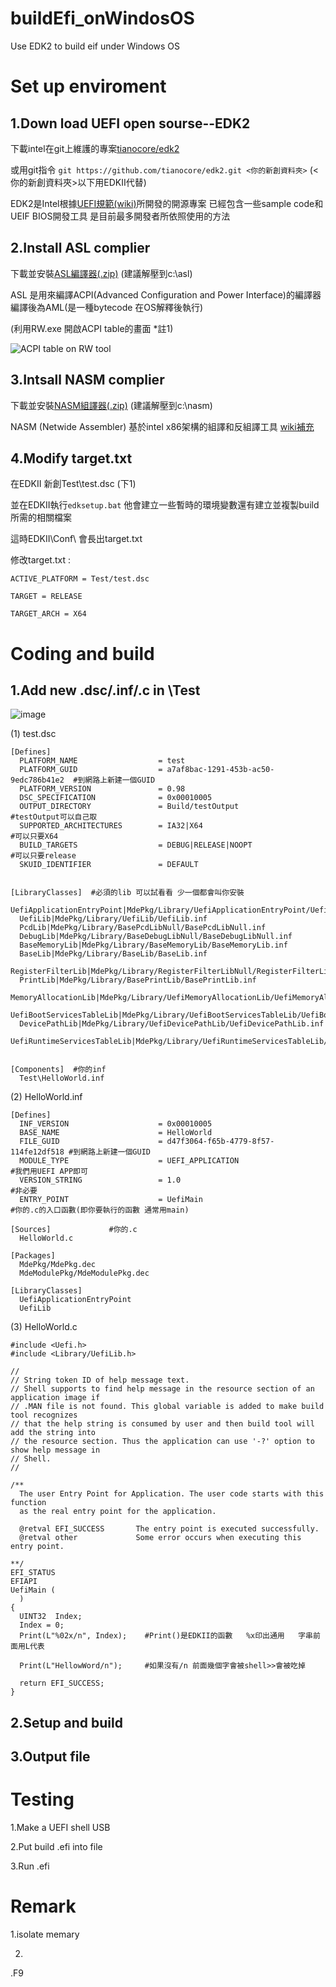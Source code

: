 # buildEfi_onWindosOS
Use EDK2 to build eif under Windows OS

# Set up enviroment
## 1.Down load UEFI open sourse--EDK2

下載intel在git上維護的專案[tianocore/edk2](https://github.com/tianocore/edk2.git)

或用git指令 ```git https://github.com/tianocore/edk2.git <你的新創資料夾>``` (<你的新創資料夾>以下用EDKII代替)

EDK2是Intel根據[UEFI規範(wiki)](https://zh.wikipedia.org/wiki/%E7%B5%B1%E4%B8%80%E5%8F%AF%E5%BB%B6%E4%BC%B8%E9%9F%8C%E9%AB%94%E4%BB%8B%E9%9D%A2)所開發的開源專案 已經包含一些sample code和UEIF BIOS開發工具 是目前最多開發者所依照使用的方法


## 2.Install ASL complier

下載並安裝[ASL編譯器(.zip)](https://acpica.org/sites/acpica/files/iasl-win-20190405.zip) (建議解壓到c:\asl)

ASL 是用來編譯ACPI(Advanced Configuration and Power Interface)的編譯器 編譯後為AML(是一種bytecode 在OS解釋後執行)

(利用RW.exe 開啟ACPI table的畫面 *註1)

![ACPI table on RW tool](https://user-images.githubusercontent.com/29775017/208063984-d8b1c20f-4e9d-4da5-9f73-6dd99fe1041c.png)


## 3.Intsall NASM complier

下載並安裝[NASM組譯器(.zip)](https://www.nasm.us/pub/nasm/releasebuilds/2.14.02/win64/nasm-2.14.02-win64.zip) (建議解壓到c:\nasm)

NASM (Netwide Assembler) 基於intel x86架構的組譯和反組譯工具 [wiki補充](https://zh.wikipedia.org/zh-tw/Netwide_Assembler)


## 4.Modify target.txt

在EDKII 新創Test\test.dsc (下1)

並在EDKII執行```edksetup.bat``` 他會建立一些暫時的環境變數還有建立並複製build所需的相關檔案

這時EDKII\Conf\ 會長出target.txt 

修改target.txt :

```ACTIVE_PLATFORM = Test/test.dsc```

```TARGET = RELEASE```

```TARGET_ARCH = X64```


# Coding and build 

## 1.Add new .dsc/.inf/.c in \Test
![image](https://user-images.githubusercontent.com/29775017/208332408-517820bb-38fd-49d6-b8c5-d90cc3be68de.png)

(1) test.dsc 
```
[Defines]
  PLATFORM_NAME                  = test
  PLATFORM_GUID                  = a7af8bac-1291-453b-ac50-9edc786b41e2  #到網路上新建一個GUID
  PLATFORM_VERSION               = 0.98
  DSC_SPECIFICATION              = 0x00010005
  OUTPUT_DIRECTORY               = Build/testOutput                      #testOutput可以自己取
  SUPPORTED_ARCHITECTURES        = IA32|X64                              #可以只要X64
  BUILD_TARGETS                  = DEBUG|RELEASE|NOOPT                   #可以只要release
  SKUID_IDENTIFIER               = DEFAULT

  
[LibraryClasses]  #必須的lib 可以試看看 少一個都會叫你安裝
  UefiApplicationEntryPoint|MdePkg/Library/UefiApplicationEntryPoint/UefiApplicationEntryPoint.inf
  UefiLib|MdePkg/Library/UefiLib/UefiLib.inf
  PcdLib|MdePkg/Library/BasePcdLibNull/BasePcdLibNull.inf
  DebugLib|MdePkg/Library/BaseDebugLibNull/BaseDebugLibNull.inf
  BaseMemoryLib|MdePkg/Library/BaseMemoryLib/BaseMemoryLib.inf
  BaseLib|MdePkg/Library/BaseLib/BaseLib.inf
  RegisterFilterLib|MdePkg/Library/RegisterFilterLibNull/RegisterFilterLibNull.inf
  PrintLib|MdePkg/Library/BasePrintLib/BasePrintLib.inf
  MemoryAllocationLib|MdePkg/Library/UefiMemoryAllocationLib/UefiMemoryAllocationLib.inf
  UefiBootServicesTableLib|MdePkg/Library/UefiBootServicesTableLib/UefiBootServicesTableLib.inf
  DevicePathLib|MdePkg/Library/UefiDevicePathLib/UefiDevicePathLib.inf
  UefiRuntimeServicesTableLib|MdePkg/Library/UefiRuntimeServicesTableLib/UefiRuntimeServicesTableLib.inf
  
  
[Components]  #你的inf 
  Test\HelloWorld.inf
  ```
  
(2) HelloWorld.inf
```
[Defines]
  INF_VERSION                    = 0x00010005
  BASE_NAME                      = HelloWorld
  FILE_GUID                      = d47f3064-f65b-4779-8f57-114fe12df518 #到網路上新建一個GUID
  MODULE_TYPE                    = UEFI_APPLICATION                     #我們用UEFI APP即可
  VERSION_STRING                 = 1.0                                  #非必要
  ENTRY_POINT                    = UefiMain                             #你的.c的入口函數(即你要執行的函數 通常用main)

[Sources]             #你的.c
  HelloWorld.c

[Packages]
  MdePkg/MdePkg.dec
  MdeModulePkg/MdeModulePkg.dec

[LibraryClasses]
  UefiApplicationEntryPoint
  UefiLib
```

(3) HelloWorld.c
```
#include <Uefi.h>
#include <Library/UefiLib.h>

//
// String token ID of help message text.
// Shell supports to find help message in the resource section of an application image if
// .MAN file is not found. This global variable is added to make build tool recognizes
// that the help string is consumed by user and then build tool will add the string into
// the resource section. Thus the application can use '-?' option to show help message in
// Shell.
//

/**
  The user Entry Point for Application. The user code starts with this function
  as the real entry point for the application.

  @retval EFI_SUCCESS       The entry point is executed successfully.
  @retval other             Some error occurs when executing this entry point.

**/
EFI_STATUS
EFIAPI
UefiMain (
  )
{
  UINT32  Index;
  Index = 0;
  Print(L"%02x/n", Index);    #Print()是EDKII的函數   %x印出通用   字串前面用L代表
  
  Print(L"HellowWord/n");     #如果沒有/n 前面幾個字會被shell>>會被吃掉

  return EFI_SUCCESS;
}
```


## 2.Setup and build

## 3.Output file

# Testing
1.Make a UEFI shell USB

2.Put build .efi into file

3.Run .efi

# Remark
1.isolate memary

2.

.F9
